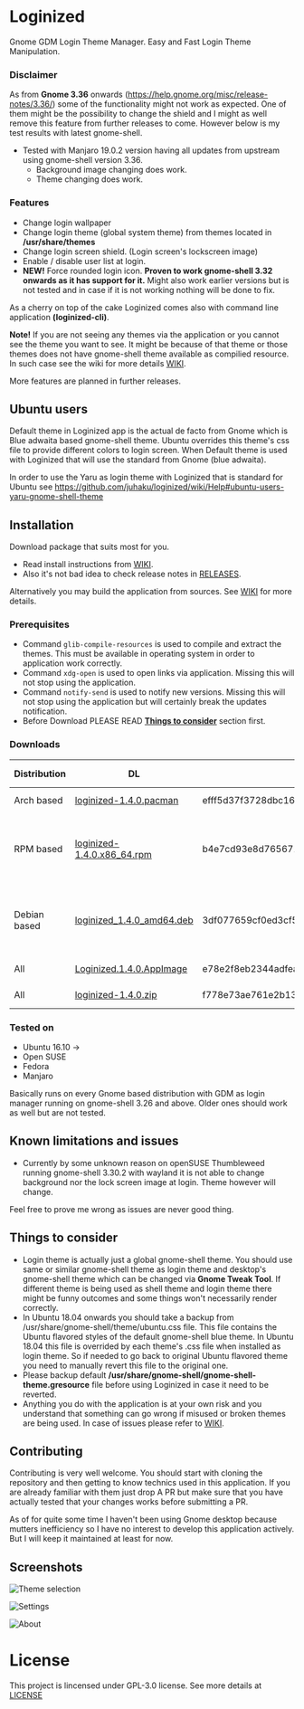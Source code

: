 # Loginized
Gnome GDM Login Theme Manager. Easy and Fast Login Theme Manipulation.

### Disclaimer

As from __Gnome 3.36__ onwards (https://help.gnome.org/misc/release-notes/3.36/) some of the functionality might not work as expected. One of them might be the possibility to change the shield and I might as well remove this feature from further releases to come. However below is my test results with latest gnome-shell. 
* Tested with Manjaro 19.0.2 version having all updates from upstream using gnome-shell version 3.36. 
   * Background image changing does work.
   * Theme changing does work.

### Features
* Change login wallpaper
* Change login theme (global system theme) from themes located in __/usr/share/themes__
* Change login screen shield. (Login screen's lockscreen image)
* Enable / disable user list at login. 
* __NEW!__ Force rounded login icon. __Proven to work gnome-shell 3.32 onwards as it has support for it.__ Might also work earlier versions but is not tested and in case if it is not working nothing will be done to fix.

As a cherry on top of the cake Loginized comes also with command line application __(loginized-cli)__.

__Note!__ If you are not seeing any themes via the application or you cannot see the theme you want to see. It might be because of that theme or those themes does not have gnome-shell theme available as compilied resource. In such case see the wiki for more details [WIKI](https://github.com/juhaku/loginized/wiki/Help).

More features are planned in further releases.

## Ubuntu users
Default theme in Loginized app is the actual de facto from Gnome which is Blue adwaita based gnome-shell theme.
Ubuntu overrides this theme's css file to provide different colors to login screen. When Default theme is used with Loginized that will use the standard from Gnome (blue adwaita). 

In order to use the Yaru as login theme with Loginized that is standard for Ubuntu see https://github.com/juhaku/loginized/wiki/Help#ubuntu-users-yaru-gnome-shell-theme

## Installation
Download package that suits most for you.
 * Read install instructions from [WIKI](https://github.com/juhaku/loginized/wiki).
 * Also it's not bad idea to check release notes in [RELEASES](https://github.com/juhaku/loginized/releases).

Alternatively you may build the application from sources. See [WIKI](https://github.com/juhaku/loginized/wiki#build-application-from-sources) for more details.

### Prerequisites
 * Command `glib-compile-resources` is used to compile and extract the themes. This must be available in operating system in order to application work correctly.
 * Command `xdg-open` is used to open links via application. Missing this will not stop using the application.
 * Command `notify-send` is used to notify new versions. Missing this will not stop using the application but will certainly break the updates notification.
 * Before Download PLEASE READ [__Things to consider__](#things-to-consider) section first.

### Downloads

Distribution | DL | Sha1 | Required packages
-------------|----|------|------------------
Arch based   | [loginized-1.4.0.pacman](https://github.com/juhaku/loginized/releases/download/1.4.0/loginized-1.4.0.pacman) | 	 efff5d37f3728dbc16832219ac346ef77af3c613 | glib2, xdg-utils
RPM based    | [loginized-1.4.0.x86_64.rpm](https://github.com/juhaku/loginized/releases/download/1.4.0/loginized-1.4.0.x86_64.rpm) | 	 b4e7cd93e8d765671f9bd03df1b29e7370ada60c | glib2-devel, xdg-utils (Open SUSE, Fedora)
Debian based | [loginized_1.4.0_amd64.deb](https://github.com/juhaku/loginized/releases/download/1.4.0/loginized_1.4.0_amd64.deb) | 3df077659cf0ed3cf5cd55d9cd87f0242e12ca7d | libglib2.0-bin, libglib2.0-dev-bin, xdg-utils (Ubuntu)
All          | [Loginized.1.4.0.AppImage](https://github.com/juhaku/loginized/releases/download/1.4.0/Loginized-1.4.0.AppImage) | 	 e78e2f8eb2344adfeab25ed9f13bbae6a57502d2 | Distro dependant
All          | [loginized-1.4.0.zip](https://github.com/juhaku/loginized/releases/download/1.4.0/loginized-1.4.0.zip) | 	 f778e73ae761e2b131b6e0020c028f9577957ba2 | Distro dependant

### Tested on
* Ubuntu 16.10 ->
* Open SUSE
* Fedora
* Manjaro

Basically runs on every Gnome based distribution with GDM as login manager running on gnome-shell 3.26 and above. Older ones should work as well but are not tested.

## Known limitations and issues

* Currently by some unknown reason on openSUSE Thumbleweed running gnome-shell 3.30.2 with wayland it is not able to change background nor the lock screen image at login. Theme however will change. 

Feel free to prove me wrong as issues are never good thing. 

## Things to consider
 * Login theme is actually just a global gnome-shell theme. You should use same or similar gnome-shell theme as login theme and desktop's gnome-shell theme which can be changed via __Gnome Tweak Tool__. If different theme is being used as shell theme and login theme there might be funny outcomes and some things won't necessarily render correctly.
 * In Ubuntu 18.04 onwards you should take a backup from /usr/share/gnome-shell/theme/ubuntu.css file. This file contains the Ubuntu flavored styles of the default gnome-shell blue theme. In Ubuntu 18.04 this file is overrided by each theme's .css file when installed as login theme. So if needed to go back to original Ubuntu flavored theme you need to manually revert this file to the original one.
 * Please backup default __/usr/share/gnome-shell/gnome-shell-theme.gresource__ file before using Loginized in case it need to be reverted.
 * Anything you do with the application is at your own risk and you understand that something can go wrong if misused or broken themes are being used. In case of issues please refer to [WIKI](https://github.com/juhaku/loginized/wiki/Help).

## Contributing
Contributing is very well welcome. You should start with cloning the repository and then getting to know technics used in this application. If you are already familiar with them just drop A PR but make sure that you have actually tested that your changes works before submitting a PR. 

As of for quite some time I haven't been using Gnome desktop because mutters inefficiency so I have no interest to develop this application actively. But I will keep it maintained at least for now.

## Screenshots
![Theme selection](https://github.com/juhaku/loginized/blob/master/screenshots/screen1.png)

![Settings](https://github.com/juhaku/loginized/blob/master/screenshots/screen2.png)

![About](https://github.com/juhaku/loginized/blob/master/screenshots/screen3.png)

# License

This project is lincensed under GPL-3.0 license. See more details at [LICENSE](https://github.com/juhaku/loginized/blob/master/LICENSE)
